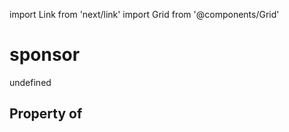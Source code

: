 import Link from 'next/link'
import Grid from '@components/Grid'

# sponsor

undefined

## Property of



